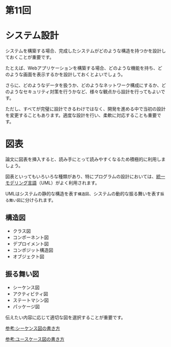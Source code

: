 # 第11回

# システム設計

システムを構築する場合、完成したシステムがどのような構造を持つかを設計しておくことが重要です。

たとえば、Webアプリケーションを構築する場合、どのような機能を持ち、どのような画面を表示するかを設計しておくとよいでしょう。

さらに、どのようなデータを扱うか、どのようなネットワーク構成にするか、どのようなセキュリティ対策を行うかなど、様々な観点から設計を行ってもよいです。

ただし、すべてが完璧に設計できるわけではなく、開発を進める中で当初の設計を変更することもあります。適度な設計を行い、柔軟に対応することも重要です。

# 図表

論文に図表を挿入すると、読み手にとって読みやすくなるため積極的に利用しましょう。

図表といってもいろいろな種類があり、特にプログラムの設計においては、[統一モデリング言語](https://ja.wikipedia.org/wiki/%E7%B5%B1%E4%B8%80%E3%83%A2%E3%83%87%E3%83%AA%E3%83%B3%E3%82%B0%E8%A8%80%E8%AA%9E)（UML）がよく利用されます。

UMLはシステムの静的な構造を表す`構造図`、システムの動的な振る舞いを表す`振る舞い図`に分けられます。

## 構造図

- クラス図
- コンポーネント図
- デプロイメント図
- コンポジット構造図
- オブジェクト図

## 振る舞い図
- シーケンス図
- アクティビティ図
- ステートマシン図
- パッケージ図

伝えたい内容に応じて適切な図を選択することが重要です。

[参考:シーケンス図の書き方](https://www.lucidchart.com/pages/ja/uml-sequence-diagram)

[参考:ユースケース図の書き方](https://www.lucidchart.com/pages/ja/uml-use-case-diagram#discovery__top)